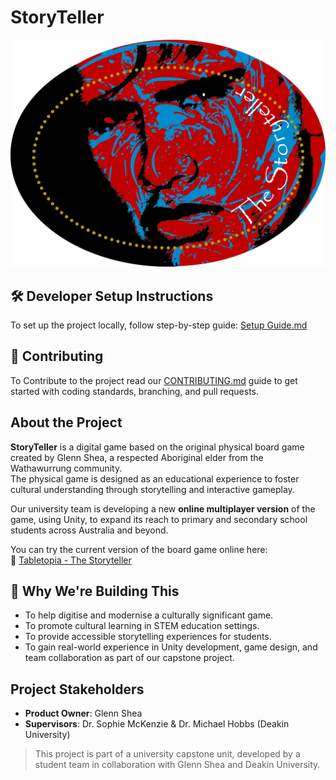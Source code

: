# StoryTeller

![Storyteller Logo](img/Storyteller-logo.jpg)

## 🛠️ Developer Setup Instructions

To set up the project locally, follow step-by-step guide: [Setup Guide.md](SETUP.md)

## 🤝 Contributing

To Contribute to the project read our [CONTRIBUTING.md](CONTRIBUTING.md) guide to get started with coding standards, branching, and pull requests.


## About the Project

**StoryTeller** is a digital game based on the original physical board game created by Glenn Shea, a respected Aboriginal elder from the Wathawurrung community.  
The physical game is designed as an educational experience to foster cultural understanding through storytelling and interactive gameplay.

Our university team is developing a new **online multiplayer version** of the game, using Unity, to expand its reach to primary and secondary school students across Australia and beyond.

You can try the current version of the board game online here:  
🔗 [Tabletopia - The Storyteller](https://tabletopia.com/games/cultural-workshop-ihp2ns/play-now)


## 🎯 Why We're Building This

- To help digitise and modernise a culturally significant game.
- To promote cultural learning in STEM education settings.
- To provide accessible storytelling experiences for students.
- To gain real-world experience in Unity development, game design, and team collaboration as part of our capstone project.


## Project Stakeholders

- **Product Owner**: Glenn Shea    
- **Supervisors**: Dr. Sophie McKenzie & Dr. Michael Hobbs (Deakin University)


> This project is part of a university capstone unit, developed by a student team in collaboration with Glenn Shea and Deakin University.

